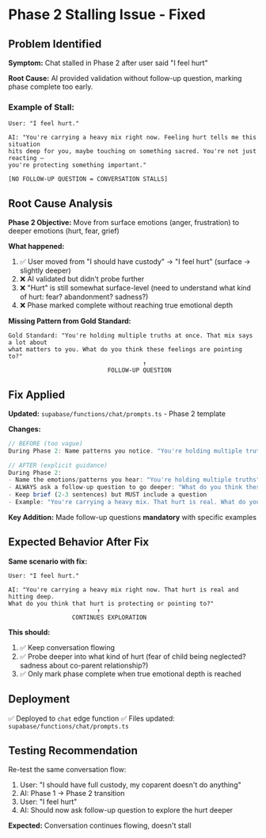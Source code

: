 # Phase 2 Stalling Issue - Fixed

## Problem Identified

**Symptom:** Chat stalled in Phase 2 after user said "I feel hurt"

**Root Cause:** AI provided validation without follow-up question, marking phase complete too early.

### Example of Stall:

```
User: "I feel hurt."

AI: "You're carrying a heavy mix right now. Feeling hurt tells me this situation
hits deep for you, maybe touching on something sacred. You're not just reacting —
you're protecting something important."

[NO FOLLOW-UP QUESTION = CONVERSATION STALLS]
```

## Root Cause Analysis

**Phase 2 Objective:** Move from surface emotions (anger, frustration) to deeper emotions (hurt, fear, grief)

**What happened:**
1. ✅ User moved from "I should have custody" → "I feel hurt" (surface → slightly deeper)
2. ❌ AI validated but didn't probe further
3. ❌ "Hurt" is still somewhat surface-level (need to understand what kind of hurt: fear? abandonment? sadness?)
4. ❌ Phase marked complete without reaching true emotional depth

**Missing Pattern from Gold Standard:**
```
Gold Standard: "You're holding multiple truths at once. That mix says a lot about
what matters to you. What do you think these feelings are pointing to?"
                                      ↑
                            FOLLOW-UP QUESTION
```

## Fix Applied

**Updated:** `supabase/functions/chat/prompts.ts` - Phase 2 template

**Changes:**
```typescript
// BEFORE (too vague)
During Phase 2: Name patterns you notice. "You're holding multiple truths" - keep brief (2-3 sentences).

// AFTER (explicit guidance)
During Phase 2:
- Name the emotions/patterns you hear: "You're holding multiple truths", "That's hitting deep"
- ALWAYS ask a follow-up question to go deeper: "What do you think these feelings are pointing to?", "What might be beneath that?"
- Keep brief (2-3 sentences) but MUST include a question
- Example: "You're carrying a heavy mix. That hurt is real. What do you think that hurt is protecting or pointing to?"
```

**Key Addition:** Made follow-up questions **mandatory** with specific examples

## Expected Behavior After Fix

**Same scenario with fix:**

```
User: "I feel hurt."

AI: "You're carrying a heavy mix right now. That hurt is real and hitting deep.
What do you think that hurt is protecting or pointing to?"
                         ↑
                  CONTINUES EXPLORATION
```

**This should:**
1. ✅ Keep conversation flowing
2. ✅ Probe deeper into what kind of hurt (fear of child being neglected? sadness about co-parent relationship?)
3. ✅ Only mark phase complete when true emotional depth is reached

## Deployment

✅ Deployed to `chat` edge function
✅ Files updated: `supabase/functions/chat/prompts.ts`

## Testing Recommendation

Re-test the same conversation flow:
1. User: "I should have full custody, my coparent doesn't do anything"
2. AI: Phase 1 → Phase 2 transition
3. User: "I feel hurt"
4. AI: Should now ask follow-up question to explore the hurt deeper

**Expected:** Conversation continues flowing, doesn't stall
